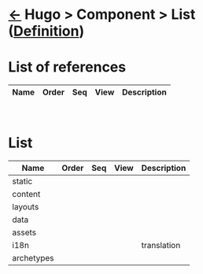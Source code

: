 <head><link rel="stylesheet" href="../../../md.css"/><script src="../../../md.js"></script></head>

[//]: #(Reference)
[Repo_Readme]:  ../list/object_list.md
[Item_Whatis]:  ../whatis/component_whatis.md

# [&larr;][Repo_Readme] Hugo > Component > List ([Definition][Item_Whatis])

# List of references
|Name|Order|Seq|View|Description|
|-|-|-|-|-|
<br>

# List
|Name|Order|Seq|View|Description|
|-|-|-|-|-|
|static||||
|content|
|layouts|
|data|
|assets|
|i18n||||translation
|archetypes|





<br>

